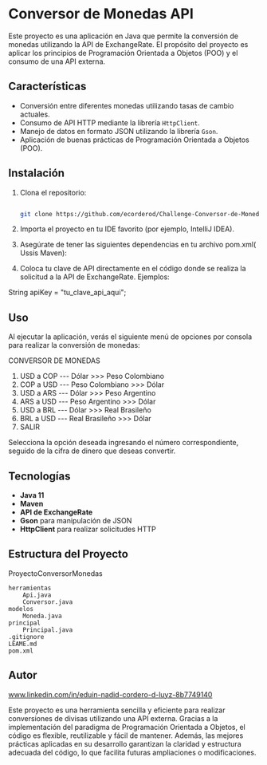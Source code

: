 # Conversor de Monedas API

Este proyecto es una aplicación en Java que permite la conversión de monedas utilizando la API de ExchangeRate. El propósito del proyecto es aplicar los principios de Programación Orientada a Objetos (POO) y el consumo de una API externa.

## Características

- Conversión entre diferentes monedas utilizando tasas de cambio actuales.
- Consumo de API HTTP mediante la librería `HttpClient`.
- Manejo de datos en formato JSON utilizando la librería `Gson`.
- Aplicación de buenas prácticas de Programación Orientada a Objetos (POO).

## Instalación

1. Clona el repositorio:
   ```bash
   
   git clone https://github.com/ecorderod/Challenge-Conversor-de-Monedas-Alura.git
   
2. Importa el proyecto en tu IDE favorito (por ejemplo, IntelliJ IDEA).

3. Asegúrate de tener las siguientes dependencias en tu archivo pom.xml( Ussis Maven):

4. Coloca tu clave de API directamente en el código donde se realiza la solicitud a la API de ExchangeRate. Ejemplos:

String apiKey = "tu_clave_api_aqui";

## Uso

Al ejecutar la aplicación, verás el siguiente menú de opciones por consola para realizar la conversión de monedas:

CONVERSOR DE MONEDAS
1. USD a COP --- Dólar >>> Peso Colombiano
2. COP a USD --- Peso Colombiano >>> Dólar
3. USD a ARS --- Dólar >>> Peso Argentino
4. ARS a USD --- Peso Argentino >>> Dólar
5. USD a BRL --- Dólar >>> Real Brasileño
6. BRL a USD --- Real Brasileño >>> Dólar
7. SALIR


Selecciona la opción deseada ingresando el número correspondiente, seguido de la cifra de dinero que deseas convertir.


## Tecnologías

- **Java 11**
- **Maven**
- **API de ExchangeRate**
- **Gson** para manipulación de JSON
- **HttpClient** para realizar solicitudes HTTP


## Estructura del Proyecto

ProyectoConversorMonedas

    herramientas
        Api.java
        Conversor.java
    modelos
        Moneda.java
    principal
        Principal.java
    .gitignore
    LEAME.md
    pom.xml

## Autor

www.linkedin.com/in/eduin-nadid-cordero-d-luyz-8b7749140

Este proyecto es una herramienta sencilla y eficiente para realizar conversiones de divisas utilizando una API externa. Gracias a la implementación del paradigma de Programación Orientada a Objetos, el código es flexible, reutilizable y fácil de mantener. Además, las mejores prácticas aplicadas en su desarrollo garantizan la claridad y estructura adecuada del código, lo que facilita futuras ampliaciones o modificaciones.
